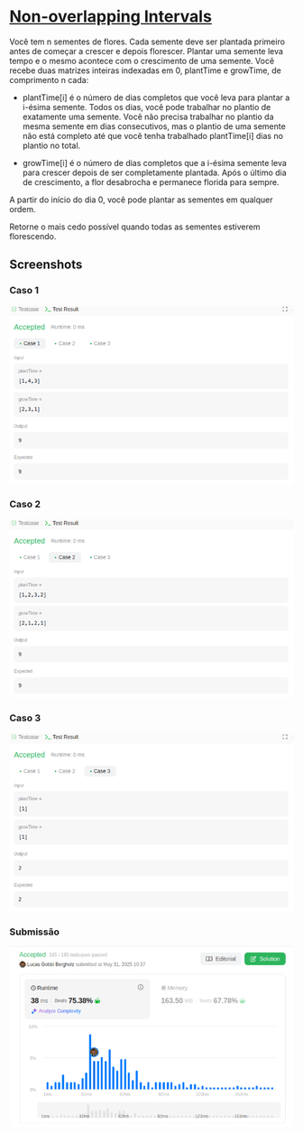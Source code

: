 # [Non-overlapping Intervals](https://leetcode.com/problems/earliest-possible-day-of-full-bloom/description)

Você tem n sementes de flores. Cada semente deve ser plantada primeiro antes de começar a crescer e depois florescer. Plantar uma semente leva tempo e o mesmo acontece com o crescimento de uma semente. Você recebe duas matrizes inteiras indexadas em 0, plantTime e growTime, de comprimento n cada:

- plantTime[i] é o número de dias completos que você leva para plantar a i-ésima semente. Todos os dias, você pode trabalhar no plantio de exatamente uma semente. Você não precisa trabalhar no plantio da mesma semente em dias consecutivos, mas o plantio de uma semente não está completo até que você tenha trabalhado plantTime[i] dias no plantio no total.

- growTime[i] é o número de dias completos que a i-ésima semente leva para crescer depois de ser completamente plantada. Após o último dia de crescimento, a flor desabrocha e permanece florida para sempre.

A partir do início do dia 0, você pode plantar as sementes em qualquer ordem.

Retorne o mais cedo possível quando todas as sementes estiverem florescendo.

## Screenshots

### Caso 1

![Case1](/Earliest%20Possible%20Day/assets/img/caso1.png)

### Caso 2

![Case2](/Earliest%20Possible%20Day/assets/img/caso2.png)

### Caso 3

![Case3](/Earliest%20Possible%20Day/assets/img/caso3.png)

### Submissão

![Submission](/Earliest%20Possible%20Day/assets/img/submissao.png)
